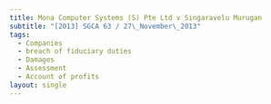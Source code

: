 ```yaml
---
title: Mona Computer Systems (S) Pte Ltd v Singaravelu Murugan
subtitle: "[2013] SGCA 63 / 27\_November\_2013"
tags:
  - Companies
  - breach of fiduciary duties
  - Damages
  - Assessment
  - Account of profits
layout: single
---
```


